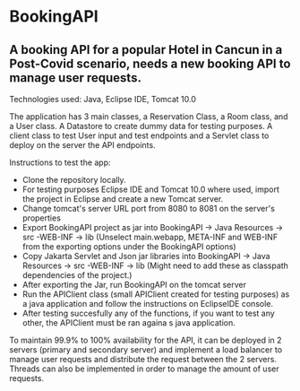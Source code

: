 # BookingAPI
## A booking API for a popular Hotel in Cancun in a Post-Covid scenario, needs a new booking API to manage user requests.
Technologies used: Java, Eclipse IDE, Tomcat 10.0

The application has 3 main classes, a Reservation Class, a Room class, and a User class. A Datastore to create dummy data for testing purposes. A client class to test User input and test endpoints and a Servlet class to deploy on the server the API endpoints.

Instructions to test the app:
- Clone the repository locally.
- For testing purposes Eclipse IDE and Tomcat 10.0 where used, import the project in Eclipse and create a new Tomcat server.
- Change tomcat's server URL port from 8080 to 8081 on the server's properties
- Export BookingAPI project as jar into BookingAPI -> Java Resources -> src -WEB-INF -> lib (Unselect main.webapp, META-INF and WEB-INF from the exporting options under the BookingAPI options)
- Copy Jakarta Servlet and Json jar libraries into BookingAPI -> Java Resources -> src -WEB-INF -> lib (Might need to add these as classpath dependencies of the project.)
- After exporting the Jar, run BookingAPI on the tomcat server
- Run the APIClient class (small APIClient created for testing purposes) as a java application and follow the instructions on EclipseIDE console.
- After testing succesfully any of the functions, if you want to test any other, the APIClient must be ran againa s java application.

To maintain 99.9% to 100% availability for the API, it can be deployed in 2 servers (primary and secondary server) and implement a load balancer to manage user requests and distribute the request between the 2 servers. Threads can also be implemented in order to manage the amount of user requests.
